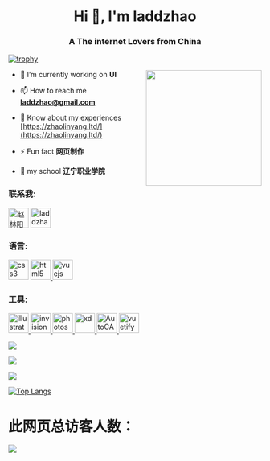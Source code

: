 <h1 align="center">Hi 👋, I'm laddzhao</h1>
<h3 align="center">A The internet Lovers from China</h3>

[![trophy](https://github-profile-trophy.vercel.app/?username=laddzhao&theme=flat)](https://github.com/laddzhao)

<img align='right' src="https://zhaolinyang.ltd/images/太空.gif" width="230">

- 🔭 I’m currently working on **UI**

- 📫 How to reach me **laddzhao@gmail.com**

- 📄 Know about my experiences [https://zhaolinyang.ltd/](https://zhaolinyang.ltd/)

- ⚡ Fun fact **网页制作**

- 🏫 my school **辽宁职业学院**

<h3 align="left">联系我:</h3>
<p align="left">
<a href="https://linkedin.com/in/赵林阳" target="blank"><img align="center" src="https://zhaolinyang.ltd/images/领英.gif" alt="赵林阳" height="40" width="40" /></a>
<a href="https://stackoverflow.com/users/15265347/laddzhao" target="blank"><img align="center" src="https://zhaolinyang.ltd/images/stackoverflow.gif" alt="laddzhao" height="40" width="40" /></a>

<h3 align="left">语言:</h3>
<p align="left"> 
<a href="https://www.w3schools.com/css/" target="_blank"> <img src="https://zhaolinyang.ltd/images/css.gif" alt="css3" width="40" height="40"/></a> 
<a href="https://www.w3.org/html/" target="_blank"> <img src="https://zhaolinyang.ltd/images/html.gif" alt="html5" width="40" height="40"/> </a>
<a href="https://vuejs.org/" target="_blank"> <img src="https://zhaolinyang.ltd/images/vuejs.gif" alt="vuejs" width="40" height="40"/> </a> 
 
<h3 align="left">工具:</h3>
<a href="https://www.adobe.com/in/products/illustrator.html" target="_blank"> <img src="https://zhaolinyang.ltd/images/ai.gif" alt="illustrator" width="40" height="40"/> </a> 
<a href="https://www.axure.com/" target="_blank"> <img src="https://zhaolinyang.ltd/images/RP.gif" alt="invision" width="40" height="40"/> </a> 
<a href="https://www.photoshop.com/en" target="_blank"> <img src="https://zhaolinyang.ltd/images/ps.gif" alt="photoshop" width="40" height="40"/> </a> 
<a href="https://www.adobe.com/products/xd.html" target="_blank"> <img src="https://zhaolinyang.ltd/images/xd.gif" alt="xd" width="40" height="40"/> </a> 
<a href="https://www.autodesk.com.cn/products/autocad/overview?term=1-YEAR" target="_blank"> <img src="https://zhaolinyang.ltd/images/cad.gif" alt="AutoCAD" width="40" height="40"/> </a> 
<a href="https://www.adobe.com/cn/products/premiere.html" target="_blank"> <img src="https://zhaolinyang.ltd/images/pr.gif" alt="vuetify" width="40" height="40"/> </a> 
</p>


<!--
**laddzhao/laddzhao** is a ✨ _special_ ✨ repository because its `README.md` (this file) appears on your GitHub profile.

Here are some ideas to get you started:

- 🔭 I’m currently working on ...
- 🌱 I’m currently learning ...
- 👯 I’m looking to collaborate on ...
- 🤔 I’m looking for help with ...
- 💬 Ask me about ...
- 📫 How to reach me: ...
- 😄 Pronouns: ...
- ⚡ Fun fact: ...
-->

<p><height="137px" img align="center" src="https://github-readme-streak-stats.herokuapp.com/?user=laddzhao&theme=default" alt="laddzhao" /></p>

![](https://github-profile-summary-cards.vercel.app/api/cards/profile-details?username=laddzhao&theme=vue)

![](https://github-profile-summary-cards.vercel.app/api/cards/stats?username=laddzhao&theme=vue)

![](https://github-profile-summary-cards.vercel.app/api/cards/productive-time?username=laddzhao&theme=vue)

[![Top Langs](https://github-readme-stats.vercel.app/api/top-langs/?username=laddzhao)](https://github.com/laddzhao)

# 此网页总访客人数：
![]( https://steins-gate-visitor-count.greenhandatsjtu.repl.co/{laddzhao})
